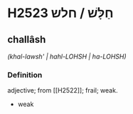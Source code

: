 # H2523 חַלָּשׁ / חלש

## challâsh

_(khal-lawsh' | hahl-LOHSH | ha-LOHSH)_

### Definition

adjective; from [[H2522]]; frail; weak.

- weak
